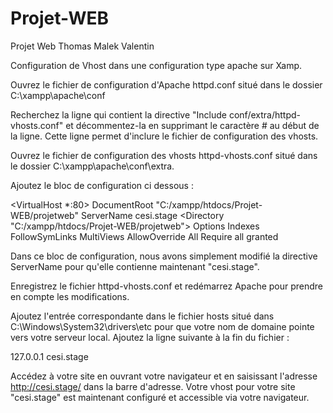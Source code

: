 # Projet-WEB
Projet Web Thomas Malek Valentin

Configuration de Vhost dans une configuration type apache sur Xamp.


Ouvrez le fichier de configuration d'Apache httpd.conf situé dans le dossier C:\xampp\apache\conf

Recherchez la ligne qui contient la directive "Include conf/extra/httpd-vhosts.conf" et décommentez-la en supprimant le caractère # au début de la ligne. Cette ligne permet d'inclure le fichier de configuration des vhosts.

Ouvrez le fichier de configuration des vhosts httpd-vhosts.conf situé dans le dossier C:\xampp\apache\conf\extra.

Ajoutez le bloc de configuration ci dessous :

<VirtualHost *:80>
    DocumentRoot "C:/xampp/htdocs/Projet-WEB/projetweb"
    ServerName cesi.stage
    <Directory "C:/xampp/htdocs/Projet-WEB/projetweb">
        Options Indexes FollowSymLinks MultiViews
        AllowOverride All
        Require all granted
    </Directory>
</VirtualHost>

Dans ce bloc de configuration, nous avons simplement modifié la directive ServerName pour qu'elle contienne maintenant "cesi.stage".

Enregistrez le fichier httpd-vhosts.conf et redémarrez Apache pour prendre en compte les modifications.

Ajoutez l'entrée correspondante dans le fichier hosts situé dans C:\Windows\System32\drivers\etc pour que votre nom de domaine pointe vers votre serveur local. Ajoutez la ligne suivante à la fin du fichier :

127.0.0.1   cesi.stage

Accédez à votre site en ouvrant votre navigateur et en saisissant l'adresse http://cesi.stage/ dans la barre d'adresse.
Votre vhost pour votre site "cesi.stage" est maintenant configuré et accessible via votre navigateur.
